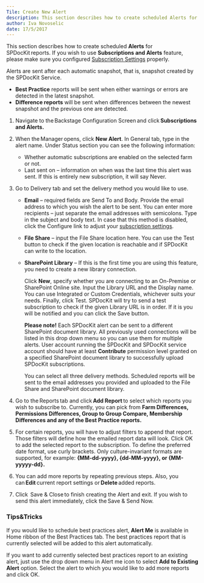 ```yaml
---
Tile: Create New Alert
description: This section describes how to create scheduled Alerts for SPDocKit reports. Alerts are sent after each automatic snapshot, that is snapshot created by the SPDocKit Service.
author: Iva Novoselic
date: 17/5/2017
---
```

This section describes how to create scheduled __Alerts__ for SPDocKit reports. 
If you wish to use __Subscriptions and Alerts__ feature, please make sure you configured [Subscription Settings](#internal/get-to-know-spdockit/backstage-screen/options-wizard.md#subscription-settings) properly.

Alerts are sent after each automatic snapshot, that is, snapshot created by the SPDocKit Service.

* __Best Practice__ reports will be sent when either warnings or errors are detected in the latest snapshot.
* __Difference reports__ will be sent when differences between the newest snapshot and the previous one are detected.

1. Navigate to the Backstage Configuration Screen and click __Subscriptions and Alerts.__

1. When the Manager opens, click __New Alert__. In General tab, type in the alert name. Under Status section you can see the following information:
   * Whether automatic subscriptions are enabled on the selected farm or not.
   * Last sent on – information on when was the last time this alert was sent. If this is entirely new subscription, it will say Never.

1. Go to Delivery tab and set the delivery method you would like to use.

    * __Email__ – required fields are Send To and Body. Provide the email address to which you wish the alert to be sent. You can enter more recipients – just separate the email addresses with semicolons. Type in the subject and body text. In case that this method is disabled, click the Configure link to adjust your [subscription settings](#internal/get-to-know-spdockit/backstage-screen/options-wizard.md#snapshot-options).
    * __File Share__ – input the File Share location here. You can use the Test button to check if the given location is reachable and if SPDocKit can write to the location.
    * __SharePoint Library__ – If this is the first time you are using this feature, you need to create a new library connection. 
    
        Click __New__, specify whether you are connecting to an On-Premise or SharePoint Online site. Input the Library URL and the Display name. You can use Integrated or Custom Credentials, whichever suits your needs. Finally, click Test. SPDocKit will try to send a test subscription to check if the given Library URL is in order. If it is you will be notified and you can click the Save button.
        
       __Please note!__ Each SPDocKit alert can be sent to a different SharePoint document library. All previously used connections will be listed in this drop down menu so you can use them for multiple alerts. User account running the SPDocKit and SPDocKit service account should have at least __Contribute__ permission level granted on a specified SharePoint document library to successfully upload SPDocKit subscriptions.

       You can select all three delivery methods. Scheduled reports will be sent to the email addresses you provided and uploaded to the File Share and SharePoint document library.

1. Go to the Reports tab and click __Add Report__ to select which reports you wish to subscribe to. Currently, you can pick from __Farm Differences, Permissions Differences, Group to Group Compare, Membership Differences and any of the Best Practice reports.__

1. For certain reports, you will have to adjust filters to append that report. Those filters will define how the emailed report data will look. Click OK to add the selected report to the subscription. To define the preferred date format, use curly brackets. Only culture-invariant formats are supported, for example: __{MM-dd-yyyy}, {dd-MM-yyyy}, or {MM-yyyyy-dd}.__
1. You can add more reports by repeating previous steps. Also, you can __Edit__ current report settings or __Delete__ added reports.
1. Click  Save & Close to finish creating the Alert and exit. If you wish to send this alert immediately, click the Save & Send Now.

### Tips&Tricks

If you would like to schedule best practices alert, __Alert Me__ is available in Home ribbon of the Best Practices tab. The best practices report that is currently selected will be added to this alert automatically. 

If you want to add currently selected best practices report to an existing alert, just use the drop down menu in Alert me icon to select __Add to Existing Alert__ option. Select the alert to which you would like to add more reports and click OK.